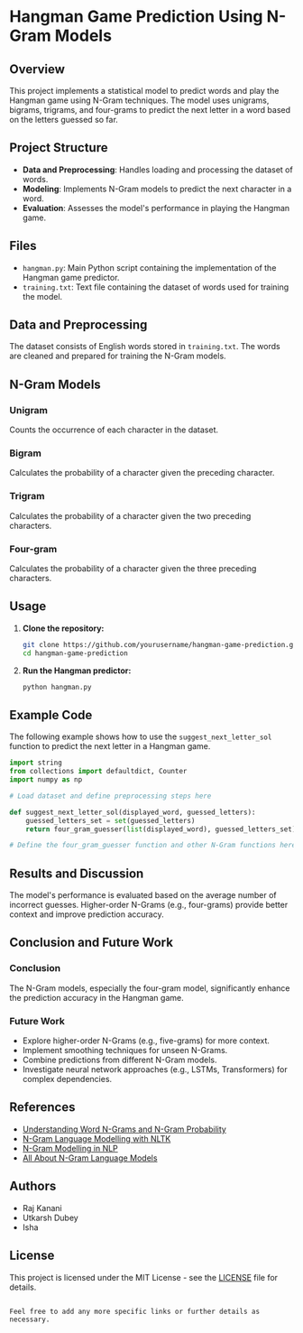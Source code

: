 


# Hangman Game Prediction Using N-Gram Models

## Overview
This project implements a statistical model to predict words and play the Hangman game using N-Gram techniques. The model uses unigrams, bigrams, trigrams, and four-grams to predict the next letter in a word based on the letters guessed so far.

## Project Structure
- **Data and Preprocessing**: Handles loading and processing the dataset of words.
- **Modeling**: Implements N-Gram models to predict the next character in a word.
- **Evaluation**: Assesses the model's performance in playing the Hangman game.

## Files
- `hangman.py`: Main Python script containing the implementation of the Hangman game predictor.
- `training.txt`: Text file containing the dataset of words used for training the model.

## Data and Preprocessing
The dataset consists of English words stored in `training.txt`. The words are cleaned and prepared for training the N-Gram models. 

## N-Gram Models
### Unigram
Counts the occurrence of each character in the dataset.

### Bigram
Calculates the probability of a character given the preceding character.

### Trigram
Calculates the probability of a character given the two preceding characters.

### Four-gram
Calculates the probability of a character given the three preceding characters.

## Usage
1. **Clone the repository:**
    ```bash
    git clone https://github.com/yourusername/hangman-game-prediction.git
    cd hangman-game-prediction
    ```

2. **Run the Hangman predictor:**
    ```bash
    python hangman.py
    ```

## Example Code
The following example shows how to use the `suggest_next_letter_sol` function to predict the next letter in a Hangman game.

```python
import string
from collections import defaultdict, Counter
import numpy as np

# Load dataset and define preprocessing steps here

def suggest_next_letter_sol(displayed_word, guessed_letters):
    guessed_letters_set = set(guessed_letters)
    return four_gram_guesser(list(displayed_word), guessed_letters_set)

# Define the four_gram_guesser function and other N-Gram functions here
```

## Results and Discussion
The model's performance is evaluated based on the average number of incorrect guesses. Higher-order N-Grams (e.g., four-grams) provide better context and improve prediction accuracy.

## Conclusion and Future Work
### Conclusion
The N-Gram models, especially the four-gram model, significantly enhance the prediction accuracy in the Hangman game.

### Future Work
- Explore higher-order N-Grams (e.g., five-grams) for more context.
- Implement smoothing techniques for unseen N-Grams.
- Combine predictions from different N-Gram models.
- Investigate neural network approaches (e.g., LSTMs, Transformers) for complex dependencies.

## References
- [Understanding Word N-Grams and N-Gram Probability](https://towardsdatascience.com/understanding-word-n-grams-and-n-gram-probability-in-natural-language-processing-9d9eef0fa058)
- [N-Gram Language Modelling with NLTK](https://www.geeksforgeeks.org/n-gram-language-modelling-with-nltk/)
- [N-Gram Modelling in NLP](https://www.kdnuggets.com/2022/06/ngram-language-modeling-natural-language-processing.html)
- [All About N-Gram Language Models](https://medium.com/ml-purdue/all-about-n-gram-language-models-83c20043b79)

## Authors
- Raj Kanani
- Utkarsh Dubey
- Isha

## License
This project is licensed under the MIT License - see the [LICENSE](LICENSE) file for details.
```

Feel free to add any more specific links or further details as necessary.
